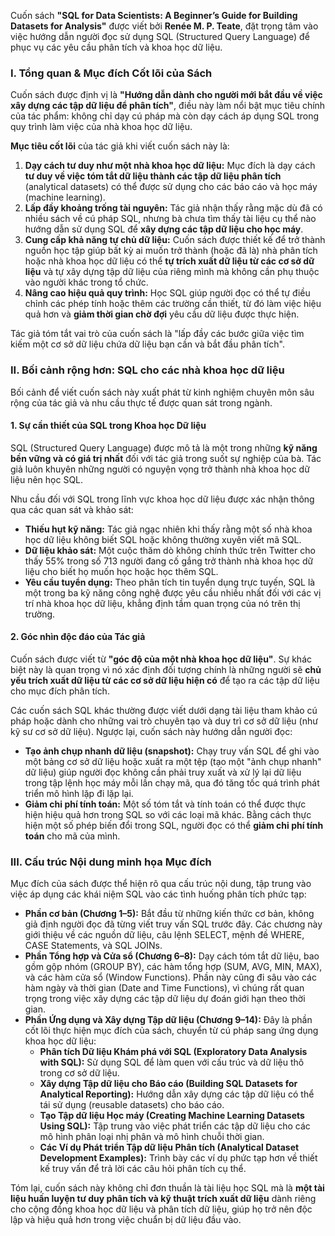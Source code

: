 Cuốn sách **"SQL for Data Scientists: A Beginner’s Guide for Building Datasets for Analysis"** được viết bởi **Renée M. P. Teate**, đặt trọng tâm vào việc hướng dẫn người đọc sử dụng SQL (Structured Query Language) để phục vụ các yêu cầu phân tích và khoa học dữ liệu.

### I. Tổng quan & Mục đích Cốt lõi của Sách

Cuốn sách được định vị là **"Hướng dẫn dành cho người mới bắt đầu về việc xây dựng các tập dữ liệu để phân tích"**, điều này làm nổi bật mục tiêu chính của tác phẩm: không chỉ dạy cú pháp mà còn dạy cách áp dụng SQL trong quy trình làm việc của nhà khoa học dữ liệu.

**Mục tiêu cốt lõi** của tác giả khi viết cuốn sách này là:

1.  **Dạy cách tư duy như một nhà khoa học dữ liệu:** Mục đích là dạy cách **tư duy về việc tóm tắt dữ liệu thành các tập dữ liệu phân tích** (analytical datasets) có thể được sử dụng cho các báo cáo và học máy (machine learning).
2.  **Lấp đầy khoảng trống tài nguyên:** Tác giả nhận thấy rằng mặc dù đã có nhiều sách về cú pháp SQL, nhưng bà chưa tìm thấy tài liệu cụ thể nào hướng dẫn sử dụng SQL để **xây dựng các tập dữ liệu cho học máy**.
3.  **Cung cấp khả năng tự chủ dữ liệu:** Cuốn sách được thiết kế để trở thành nguồn học tập giúp bất kỳ ai muốn trở thành (hoặc đã là) nhà phân tích hoặc nhà khoa học dữ liệu có thể **tự trích xuất dữ liệu từ các cơ sở dữ liệu** và tự xây dựng tập dữ liệu của riêng mình mà không cần phụ thuộc vào người khác trong tổ chức.
4.  **Nâng cao hiệu quả quy trình:** Học SQL giúp người đọc có thể tự điều chỉnh các phép tính hoặc thêm các trường cần thiết, từ đó làm việc hiệu quả hơn và **giảm thời gian chờ đợi** yêu cầu dữ liệu được thực hiện.

Tác giả tóm tắt vai trò của cuốn sách là "lấp đầy các bước giữa việc tìm kiếm một cơ sở dữ liệu chứa dữ liệu bạn cần và bắt đầu phân tích".

### II. Bối cảnh rộng hơn: SQL cho các nhà khoa học dữ liệu

Bối cảnh để viết cuốn sách này xuất phát từ kinh nghiệm chuyên môn sâu rộng của tác giả và nhu cầu thực tế được quan sát trong ngành.

#### 1. Sự cần thiết của SQL trong Khoa học Dữ liệu

SQL (Structured Query Language) được mô tả là một trong những **kỹ năng bền vững và có giá trị nhất** đối với tác giả trong suốt sự nghiệp của bà. Tác giả luôn khuyên những người có nguyện vọng trở thành nhà khoa học dữ liệu nên học SQL.

Nhu cầu đối với SQL trong lĩnh vực khoa học dữ liệu được xác nhận thông qua các quan sát và khảo sát:

*   **Thiếu hụt kỹ năng:** Tác giả ngạc nhiên khi thấy rằng một số nhà khoa học dữ liệu không biết SQL hoặc không thường xuyên viết mã SQL.
*   **Dữ liệu khảo sát:** Một cuộc thăm dò không chính thức trên Twitter cho thấy 55% trong số 713 người đang cố gắng trở thành nhà khoa học dữ liệu cho biết họ muốn học hoặc học thêm SQL.
*   **Yêu cầu tuyển dụng:** Theo phân tích tin tuyển dụng trực tuyến, SQL là một trong ba kỹ năng công nghệ được yêu cầu nhiều nhất đối với các vị trí nhà khoa học dữ liệu, khẳng định tầm quan trọng của nó trên thị trường.

#### 2. Góc nhìn độc đáo của Tác giả

Cuốn sách được viết từ **"góc độ của một nhà khoa học dữ liệu"**. Sự khác biệt này là quan trọng vì nó xác định đối tượng chính là những người sẽ **chủ yếu trích xuất dữ liệu từ các cơ sở dữ liệu hiện có** để tạo ra các tập dữ liệu cho mục đích phân tích.

Các cuốn sách SQL khác thường được viết dưới dạng tài liệu tham khảo cú pháp hoặc dành cho những vai trò chuyên tạo và duy trì cơ sở dữ liệu (như kỹ sư cơ sở dữ liệu). Ngược lại, cuốn sách này hướng dẫn người đọc:

*   **Tạo ảnh chụp nhanh dữ liệu (snapshot):** Chạy truy vấn SQL để ghi vào một bảng cơ sở dữ liệu hoặc xuất ra một tệp (tạo một "ảnh chụp nhanh" dữ liệu) giúp người đọc không cần phải truy xuất và xử lý lại dữ liệu trong tập lệnh học máy mỗi lần chạy mã, qua đó tăng tốc quá trình phát triển mô hình lặp đi lặp lại.
*   **Giảm chi phí tính toán:** Một số tóm tắt và tính toán có thể được thực hiện hiệu quả hơn trong SQL so với các loại mã khác. Bằng cách thực hiện một số phép biến đổi trong SQL, người đọc có thể **giảm chi phí tính toán** cho mã của mình.

### III. Cấu trúc Nội dung minh họa Mục đích

Mục đích của sách được thể hiện rõ qua cấu trúc nội dung, tập trung vào việc áp dụng các khái niệm SQL vào các tình huống phân tích phức tạp:

*   **Phần cơ bản (Chương 1–5):** Bắt đầu từ những kiến thức cơ bản, không giả định người đọc đã từng viết truy vấn SQL trước đây. Các chương này giới thiệu về các nguồn dữ liệu, câu lệnh SELECT, mệnh đề WHERE, CASE Statements, và SQL JOINs.
*   **Phần Tổng hợp và Cửa sổ (Chương 6–8):** Dạy cách tóm tắt dữ liệu, bao gồm gộp nhóm (GROUP BY), các hàm tổng hợp (SUM, AVG, MIN, MAX), và các hàm cửa sổ (Window Functions). Phần này cũng đi sâu vào các hàm ngày và thời gian (Date and Time Functions), vì chúng rất quan trọng trong việc xây dựng các tập dữ liệu dự đoán giới hạn theo thời gian.
*   **Phần Ứng dụng và Xây dựng Tập dữ liệu (Chương 9–14):** Đây là phần cốt lõi thực hiện mục đích của sách, chuyển từ cú pháp sang ứng dụng khoa học dữ liệu:
    *   **Phân tích Dữ liệu Khám phá với SQL (Exploratory Data Analysis with SQL):** Sử dụng SQL để làm quen với cấu trúc và dữ liệu thô trong cơ sở dữ liệu.
    *   **Xây dựng Tập dữ liệu cho Báo cáo (Building SQL Datasets for Analytical Reporting):** Hướng dẫn xây dựng các tập dữ liệu có thể tái sử dụng (reusable datasets) cho báo cáo.
    *   **Tạo Tập dữ liệu Học máy (Creating Machine Learning Datasets Using SQL):** Tập trung vào việc phát triển các tập dữ liệu cho các mô hình phân loại nhị phân và mô hình chuỗi thời gian.
    *   **Các Ví dụ Phát triển Tập dữ liệu Phân tích (Analytical Dataset Development Examples):** Trình bày các ví dụ phức tạp hơn về thiết kế truy vấn để trả lời các câu hỏi phân tích cụ thể.

Tóm lại, cuốn sách này không chỉ đơn thuần là tài liệu học SQL mà là **một tài liệu huấn luyện tư duy phân tích và kỹ thuật trích xuất dữ liệu** dành riêng cho cộng đồng khoa học dữ liệu và phân tích dữ liệu, giúp họ trở nên độc lập và hiệu quả hơn trong việc chuẩn bị dữ liệu đầu vào.